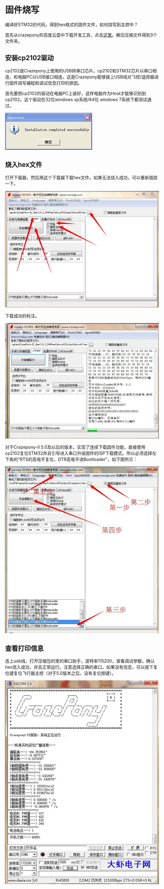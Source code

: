 
#  固件烧写


编译好STM32的代码，得到hex格式的固件文件，如何烧写到主控中？

首先从crazepony的百度云盘中下载开发工具，点击[这里](http://pan.baidu.com/s/1eQ1kfPw)。解压压缩文件得到3个文件夹。

## 安装cp2102驱动
cp2102是Crazepony上使用的USB转串口芯片。cp2102和STM32芯片以串口相连，和电脑PC以USB接口相连，这是Crazepony能够接上USB线对飞控/遥控器进行固件烧写编程和调试信息打印的原因。

首先要把cp2102的驱动在电脑PC上装好，这样电脑作为Host才能够识别到cp2102。这个驱动在32位windows xp系统/64位 windows 7系统下都测试通过。

![](/assets/img/cp2102.jpg)

## 烧入hex文件
打开下载器，然后用这个下载器下载hex文件。如果无法烧入成功，可以重新插拔一下。

![](/assets/img/download.jpg)

下载成功的标注。

![](/assets/img/download-done.jpg)

对于Crazepony-II 5.0及以后的版本，实现了连续下载固件功能，直接使用cp2102复位STM32并且引导进入串口升级固件的ISP下载模式。所以必须选择左下角的“RTS的高电平复位，DTR高电平进Bootloader”，如下图所示：

![](/assets/img/download-1.jpg)

## 查看打印信息

连上usb线，打开压缩包的里的串口助手，波特率115200，查看调试参数，确认hex烧入成功，并且正常运行。注意选择正确的串口。如果没有信息，可以按下复位键复位飞行器主控（对于5.0版本之后，没有复位按键）。

![](/assets/img/uart-info.jpg)
